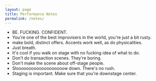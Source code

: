 ```yaml
---
layout: page 
title: Performance Notes
permalink: /notes/
---
```


- BE. FUCKING. CONFIDENT. 
- You're one of the best improvisers in the world, you're just a bit rusty. 
- make bold, distinct offers. Accents work well, as do physicalities.
- Just breath.
- It's cool if you walk on stage with no fucking idea of what to do.
- Don't do transaction scenes. They're boring.
- Don't make the scene about off-stage people.
- Slooooooooooooooooooow down. There's no rush. 
- Staging is important. Make sure that you're downstage center.
